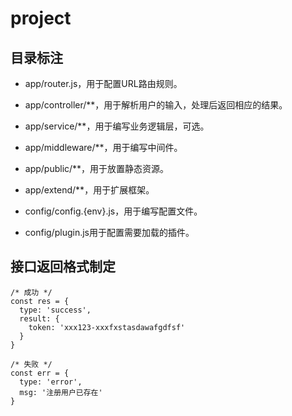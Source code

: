 # project

## 目录标注
- app/router.js，用于配置URL路由规则。

- app/controller/**，用于解析用户的输入，处理后返回相应的结果。

- app/service/**，用于编写业务逻辑层，可选。

- app/middleware/**，用于编写中间件。

- app/public/**，用于放置静态资源。

- app/extend/**，用于扩展框架。

- config/config.{env}.js，用于编写配置文件。

- config/plugin.js用于配置需要加载的插件。

## 接口返回格式制定
```
/* 成功 */
const res = {
  type: 'success',
  result: {
    token: 'xxx123-xxxfxstasdawafgdfsf'
  }
}

/* 失败 */
const err = {
  type: 'error',
  msg: '注册用户已存在'
}
```